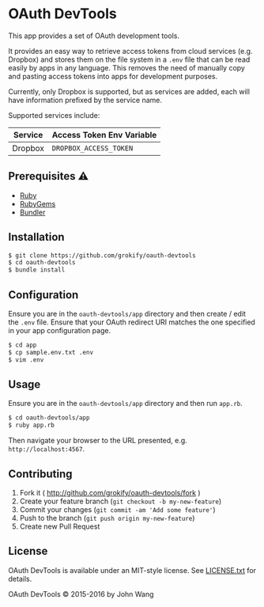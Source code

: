 OAuth DevTools
==============

This app provides a set of OAuth development tools.

It provides an easy way to retrieve access tokens from cloud services (e.g. Dropbox) and stores them on the file system in a `.env` file that can be read easily by apps in any language. This removes the need of manually copy and pasting access tokens into apps for development purposes.

Currently, only Dropbox is supported, but as services are added, each will have information prefixed by the service name.

Supported services include:

| Service | Access Token Env Variable |
|---------|---------------------------|
| Dropbox | `DROPBOX_ACCESS_TOKEN` |

## Prerequisites :warning:

* [Ruby](https://www.ruby-lang.org/)
* [RubyGems](https://rubygems.org/)
* [Bundler](http://bundler.io/)

## Installation

```sh
$ git clone https://github.com/grokify/oauth-devtools
$ cd oauth-devtools
$ bundle install
```

## Configuration

Ensure you are in the `oauth-devtools/app` directory and then create / edit the `.env` file. Ensure that your OAuth redirect URI matches the one specified in your app configuration page.

```sh
$ cd app
$ cp sample.env.txt .env
$ vim .env
```

## Usage

Ensure you are in the `oauth-devtools/app` directory and then run `app.rb`.

```sh
$ cd oauth-devtools/app
$ ruby app.rb
``` 

Then navigate your browser to the URL presented, e.g. `http://localhost:4567`.

## Contributing

1. Fork it ( http://github.com/grokify/oauth-devtools/fork )
2. Create your feature branch (`git checkout -b my-new-feature`)
3. Commit your changes (`git commit -am 'Add some feature'`)
4. Push to the branch (`git push origin my-new-feature`)
5. Create new Pull Request

## License

OAuth DevTools is available under an MIT-style license. See [LICENSE.txt](LICENSE.txt) for details.

OAuth DevTools &copy; 2015-2016 by John Wang
